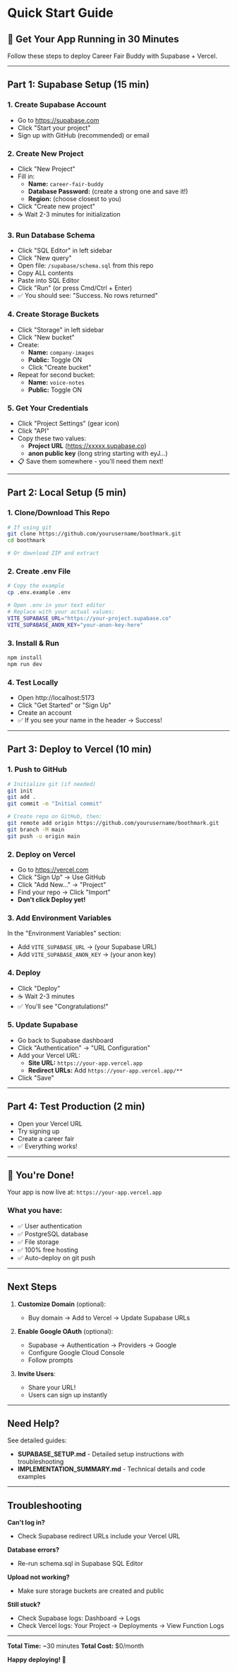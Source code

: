 # Quick Start Guide

## 🚀 Get Your App Running in 30 Minutes

Follow these steps to deploy Career Fair Buddy with Supabase + Vercel.

---

## Part 1: Supabase Setup (15 min)

### 1. Create Supabase Account
- Go to https://supabase.com
- Click "Start your project"
- Sign up with GitHub (recommended) or email

### 2. Create New Project
- Click "New Project"
- Fill in:
  - **Name:** `career-fair-buddy`
  - **Database Password:** (create a strong one and save it!)
  - **Region:** (choose closest to you)
- Click "Create new project"
- ☕ Wait 2-3 minutes for initialization

### 3. Run Database Schema
- Click "SQL Editor" in left sidebar
- Click "New query"
- Open file: `/supabase/schema.sql` from this repo
- Copy ALL contents
- Paste into SQL Editor
- Click "Run" (or press Cmd/Ctrl + Enter)
- ✅ You should see: "Success. No rows returned"

### 4. Create Storage Buckets
- Click "Storage" in left sidebar
- Click "New bucket"
- Create:
  - **Name:** `company-images`
  - **Public:** Toggle ON
  - Click "Create bucket"
- Repeat for second bucket:
  - **Name:** `voice-notes`
  - **Public:** Toggle ON

### 5. Get Your Credentials
- Click "Project Settings" (gear icon)
- Click "API"
- Copy these two values:
  - **Project URL** (https://xxxxx.supabase.co)
  - **anon public key** (long string starting with eyJ...)
- 📋 Save them somewhere - you'll need them next!

---

## Part 2: Local Setup (5 min)

### 1. Clone/Download This Repo
```bash
# If using git
git clone https://github.com/yourusername/boothmark.git
cd boothmark

# Or download ZIP and extract
```

### 2. Create .env File
```bash
# Copy the example
cp .env.example .env

# Open .env in your text editor
# Replace with your actual values:
VITE_SUPABASE_URL="https://your-project.supabase.co"
VITE_SUPABASE_ANON_KEY="your-anon-key-here"
```

### 3. Install & Run
```bash
npm install
npm run dev
```

### 4. Test Locally
- Open http://localhost:5173
- Click "Get Started" or "Sign Up"
- Create an account
- ✅ If you see your name in the header → Success!

---

## Part 3: Deploy to Vercel (10 min)

### 1. Push to GitHub
```bash
# Initialize git (if needed)
git init
git add .
git commit -m "Initial commit"

# Create repo on GitHub, then:
git remote add origin https://github.com/yourusername/boothmark.git
git branch -M main
git push -u origin main
```

### 2. Deploy on Vercel
- Go to https://vercel.com
- Click "Sign Up" → Use GitHub
- Click "Add New..." → "Project"
- Find your repo → Click "Import"
- **Don't click Deploy yet!**

### 3. Add Environment Variables
In the "Environment Variables" section:
- Add `VITE_SUPABASE_URL` → (your Supabase URL)
- Add `VITE_SUPABASE_ANON_KEY` → (your anon key)

### 4. Deploy
- Click "Deploy"
- ☕ Wait 2-3 minutes
- ✅ You'll see "Congratulations!"

### 5. Update Supabase
- Go back to Supabase dashboard
- Click "Authentication" → "URL Configuration"
- Add your Vercel URL:
  - **Site URL:** `https://your-app.vercel.app`
  - **Redirect URLs:** Add `https://your-app.vercel.app/**`
- Click "Save"

---

## Part 4: Test Production (2 min)

- Open your Vercel URL
- Try signing up
- Create a career fair
- ✅ Everything works!

---

## 🎉 You're Done!

Your app is now live at: `https://your-app.vercel.app`

### What you have:
- ✅ User authentication
- ✅ PostgreSQL database
- ✅ File storage
- ✅ 100% free hosting
- ✅ Auto-deploy on git push

---

## Next Steps

1. **Customize Domain** (optional):
   - Buy domain → Add to Vercel → Update Supabase URLs

2. **Enable Google OAuth** (optional):
   - Supabase → Authentication → Providers → Google
   - Configure Google Cloud Console
   - Follow prompts

3. **Invite Users**:
   - Share your URL!
   - Users can sign up instantly

---

## Need Help?

See detailed guides:
- **SUPABASE_SETUP.md** - Detailed setup instructions with troubleshooting
- **IMPLEMENTATION_SUMMARY.md** - Technical details and code examples

---

## Troubleshooting

**Can't log in?**
- Check Supabase redirect URLs include your Vercel URL

**Database errors?**
- Re-run schema.sql in Supabase SQL Editor

**Upload not working?**
- Make sure storage buckets are created and public

**Still stuck?**
- Check Supabase logs: Dashboard → Logs
- Check Vercel logs: Your Project → Deployments → View Function Logs

---

**Total Time:** ~30 minutes
**Total Cost:** $0/month

**Happy deploying! 🚀**
